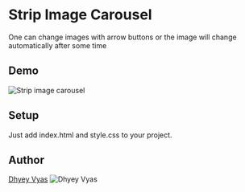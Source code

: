 # Strip Image Carousel

One can change images with arrow buttons or the image will change automatically after some time
## Demo

![Strip image carousel](Demo.gif)

## Setup

Just add index.html and style.css to your project.

## Author

<a href="https://github.com/Dhyey17" target="_blank">Dhyey Vyas</a>
![Dhyey Vyas](https://github.com/Dhyey17)
